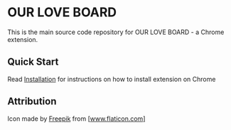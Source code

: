 # OUR LOVE BOARD

This is the main source code repository for OUR LOVE BOARD - a Chrome extension. 


## Quick Start

Read [Installation] for instructions on how to install extension on Chrome

[Installation]: https://support.google.com/chrome_webstore/answer/2664769?hl=en

## Attribution

Icon made by [Freepik] from [www.flaticon.com]

[Freepik]: https://www.flaticon.com/authors/freepik
[www.flaticon.com]: https://www.flaticon.com